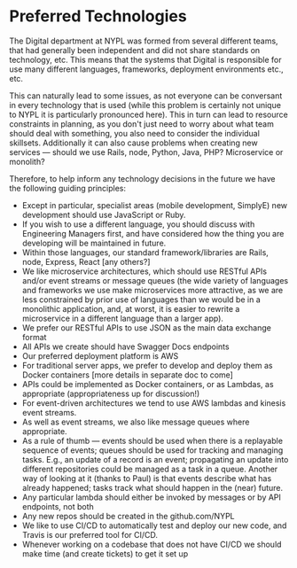 # Preferred Technologies

The Digital department at NYPL was formed from several different teams, that had generally been independent and did not share standards on technology, etc. This means that the systems that Digital is responsible for use many different languages, frameworks, deployment environments etc., etc.

This can naturally lead to some issues, as not everyone can be conversant in every technology that is used (while this problem is certainly not unique to NYPL it is particularly pronounced here). This in turn can lead to resource constraints in planning, as you don't just need to worry about what team should deal with something, you also need to consider the individual skillsets. Additionally it can also cause problems when creating new services — should we use Rails, node, Python, Java, PHP? Microservice or monolith? 

Therefore, to help inform any technology decisions in the future we have the following guiding principles:

* Except in particular, specialist areas (mobile development, SimplyE) new development should use JavaScript or Ruby.
* If you wish to use a different language, you should discuss with Engineering Managers first, and have considered how the thing you are developing will be maintained in future.
* Within those languages, our standard framework/libraries are Rails, node, Express, React [any others?]
* We like microservice architectures, which should use RESTful APIs and/or event streams or message queues (the wide variety of languages and frameworks we use make microservices more attractive, as we are less constrained by prior use of languages than we would be in a monolithic application, and, at worst, it is easier to rewrite a microservice in a different language than a larger app).
* We prefer our RESTful APIs to use JSON as the main data exchange format
* All APIs we create should have Swagger Docs endpoints
* Our preferred deployment platform is AWS
* For traditional server apps, we prefer to develop and deploy them as Docker containers [more details in separate doc to come]
* APIs could be implemented as Docker containers, or as Lambdas, as appropriate (appropriateness up for discussion!)
* For event-driven architectures we tend to use AWS lambdas and kinesis event streams.
* As well as event streams, we also like message queues where appropriate. 
* As a rule of thumb — events should be used when there is a replayable sequence of events; queues should be used for tracking and managing tasks. E.g., an update of a record is an event; propagating an update into different repositories could be managed as a task in a queue. Another way of looking at it (thanks to Paul) is that events describe what has already happened; tasks track what should happen in the (near) future.
* Any particular lambda should either be invoked by messages or by API endpoints, not both
* Any new repos should be created in the github.com/NYPL 
* We like to use CI/CD to automatically test and deploy our new code, and Travis is our preferred tool for CI/CD. 
* Whenever working on a codebase that does not have CI/CD we should make time (and create tickets) to get it set up




